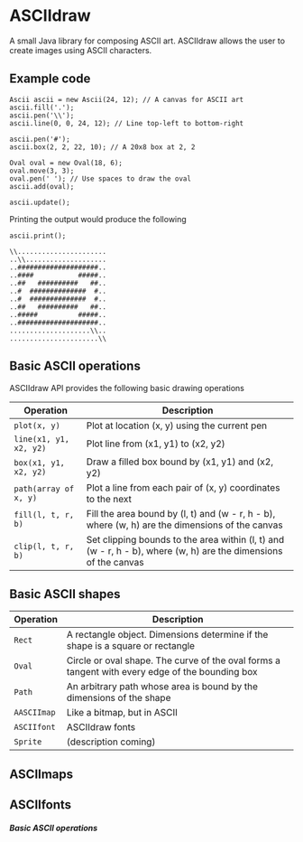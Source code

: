 # ASCIIdraw
A small Java library for composing ASCII art. ASCIIdraw allows the user to create images using ASCII characters.

## Example code
``` 
Ascii ascii = new Ascii(24, 12); // A canvas for ASCII art
ascii.fill('.');
ascii.pen('\\');
ascii.line(0, 0, 24, 12); // Line top-left to bottom-right

ascii.pen('#');
ascii.box(2, 2, 22, 10); // A 20x8 box at 2, 2

Oval oval = new Oval(18, 6);
oval.move(3, 3);
oval.pen(' '); // Use spaces to draw the oval
ascii.add(oval);

ascii.update();
```

Printing the output would produce the following

``` ascii.print(); ```

``` 
\\......................
..\\....................
..####################..
..####           #####..
..##   ##########   ##..
..#  ##############  #..
..#  ##############  #..
..##   ##########   ##..
..#####          #####..
..####################..
....................\\..
......................\\ 
```


## Basic ASCII operations

ASCIIdraw API provides the following basic drawing operations

Operation | Description 
--- | --- 
`plot(x, y)` | Plot at location (x, y) using the current pen
`line(x1, y1, x2, y2)` | Plot line from (x1, y1) to (x2, y2)  
`box(x1, y1, x2, y2)` | Draw a filled box bound by (x1, y1) and (x2, y2)  
`path(array of x, y)` | Plot a line from each pair of (x, y) coordinates to the next
`fill(l, t, r, b)` | Fill the area bound by (l, t) and (w - r, h - b), where (w, h) are the dimensions of the canvas 
`clip(l, t, r, b)` | Set clipping bounds to the area within (l, t) and (w - r, h - b), where (w, h) are the dimensions of the canvas

## Basic ASCII shapes

Operation | Description 
--- | --- 
`Rect` | A rectangle object. Dimensions determine if the shape is a square or rectangle
`Oval` | Circle or oval shape. The curve of the oval forms a tangent with every edge of the bounding box  
`Path` | An arbitrary path whose area is bound by the dimensions of the shape  
`AASCIImap` | Like a bitmap, but in ASCII
`ASCIIfont` | ASCIIdraw fonts 
`Sprite` | (description coming)

## ASCIImaps

## ASCIIfonts

##### Basic ASCII operations